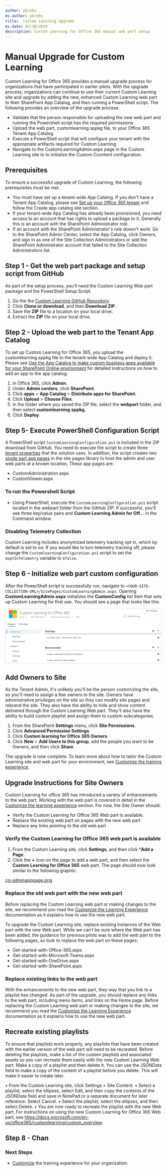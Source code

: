```yaml
---
author: pkrebs
ms.author: pkrebs
title:  Custom Learning Upgrade
ms.date: 02/10/2019
description: Custom Learning for Office 365 manual web part setup
---
```

# Manual Upgrade for Custom Learning

Custom Learning for Office 365 provides a manual upgrade process for organizations that have participated in earlier pilots. With the upgrade process, organizations can continue to use their current Custom Learning site and upgrade by adding the new, enhanced Custom Learning web part to their SharePoint App Catalog, and then running a PowerShell script. The following provides an overview of the upgrade process: 

- Validate that the person responsible for uploading the new web part and running the Powershell script has the required permissions
- Upload the web part, customlearning.sppkg file, to your Office 365 Tenant App Catalog
- Execute a PowerShell script that will configure your tenant with the appropriate artifacts required for Custom Learning
- Navigate to the CustomLearningAdmin.aspx page in the Custom Learning site to to initialize the Custom Ccontent configuration.

## Prerequisites
To ensure a successful upgrade of Custom Learning, the following prerequisites must be met. 

- You must have set up a tenant-wide App Catalog. If you don't have a Tenant App Catalog, please see [Set up your Office 365 tenant](https://docs.microsoft.com/en-us/sharepoint/dev/spfx/set-up-your-developer-tenant#create-app-catalog-site) and follow the Create app catalog site section. 
- If your tenant-wide App Catalog has already been provisioned, you need access to an account that has rights to upload a package to it. Generally this is an account with the SharePoint Administrator role. 
- If an account with the SharePoint Administrator's role doesn't work: Go to the SharePoint Admin Center, select the App Catalog, click Owners, and sign in as one of the Site Collection Administrators or add the SharePoint Administrator account that failed to the Site Collection Administrators list. 

## Step 1 - Get the web part package and setup script from GitHub
As part of the setup process, you'll need the Custom Learning Web part package and the PowerShell Setup Script.

1. Go the the [Custom Learning GitHub Repository](https://github.com/pnp/custom-learning-office-365).
2. Click **Clone or download**, and then **Download ZIP**.   
3. Save the **ZIP** file to a location on your local drive.
4. Extract the **ZIP** file on your local drive.

## Step 2 - Upload the web part to the Tenant App Catalog
To set up Custom Learning for Office 365, you upload the customlearning.sppkg file to the tenant-wide App Catalog and deploy it. Please see [Use the App Catalog to make custom business apps available for your SharePoint Online environment](https://docs.microsoft.com/en-us/sharepoint/use-app-catalog) for detailed instructions on how to add an app to the app catalog.

1. In Office 365, click **Admin**.
2. Under **Admin centers**, click **SharePoint**.
3. Click **apps** > **App Catalog** > **Distribute apps for SharePoint.**
4. Click **Upload** > **Choose Files**.
5. In the folder where you saved the ZIP file, select the **webpart** folder, and then select **customlearning.sppkg.**
6. Click **Deploy**.

## Step 5- Execute PowerShell Configuration Script
A PowerShell script `CustomLearningConfiguration.ps1` is included in the ZIP download from GitHub. You need to execute the script to create three [tenant properties](https://docs.microsoft.com/en-us/sharepoint/dev/spfx/tenant-properties) that the solution uses. In addition, the script creates two [single part app pages](https://docs.microsoft.com/en-us/sharepoint/dev/spfx/web-parts/single-part-app-pages) in the site pages library to host the admin and user web parts at a known location. These app pages are:

- CustomAdministration.aspx
- CustomViewer.aspx

### To run the Powershell Script
- Using PowerShell, execute the `CustomLearningConfiguration.ps1` script located in the webpart folder from the GitHub ZIP. If successful, you'll see three key/value pairs and **Custom Learning Admin for Off...** in the Command window.

### Disabling Telemetry Collection
Custom Learning includes anonymized telemetry tracking opt in, which by default is set to on. If you  would like to turn telemetry tracking off, please change the `CustomlearningConfiguration.ps1` script to set the `$optInTelemetry` variable to `$false`.

## Step 6 - Initialize web part custom configuration
After the PowerShell script is successfully run, navigate to `<YOUR-SITE-COLLECTION-URL>/SitePages/CustomLearningAdmin.aspx`. Opening **CustomLearningAdmin.aspx** initializes the **CustomConfig** list item that sets up Custom Learning for first use. You should see a page that looks like this:

![cg-adminapppage.png](media/cg-adminapppage.png)

## Add Owners to Site
As the Tenant Admin, it's unlikely you'll be the person customizing the site, so you'll need to assign a few owners to the site. Owners have administrative privileges on the site so they can modify site pages and rebrand the site. They also have the ability to hide and show content delivered through the Custom Learning Web part. They'll also have the ability to build custom playlist and assign them to custom subcategories.  

1. From the SharePoint **Settings** menu, click **Site Permissions**.
2. Click **Advanced Permission Settings**.
3. Click **Custom learning for Office 365 Owners**.
4. Click **New** > **Add Users to this group**, add the people you want to be Owners, and then click **Share**.

The upgrade is now complete. To learn more about how to tailor the Custom Learning site and web part for your environment, see [Customize the training experience](custom_overview.md).

## Upgrade Instructions for Site Owners
Custom Learning for office 365 has introduced a variety of enhancements to the web part. Working with the web part is covered in detail in the [Customize the learning experience](custom_overview.md) section. For now, the Site Owner should:  

- Verify the Custom Learning for Office 365 Web part is available. 
- Replace the existing web part on pages with the new web part
- Replace any links pointing to the old web part

### Verify the Custom Learning for Office 365 web part is available
1.	From the Custom Learning site, click **Settings**, and then click ***Add a Page**.
2.	Click the **+** icon on the page to add a web part, and then select the **Custom Learning for Office 365** web part. The page should now look similar to the following graphic:

[cg-adminapppage.png](media/cg-adminapppage.png)
 
### Replace the old web part with the new web part
Before replacing the Custom Learning web part or making changes to the site, we recommend you read the [Customize the Learning Experience](custom_overview.md) documentation as it explains how to use the new web part. 

To upgrade the Custom Learning site, replace existing instances of the Web part with the new Web part. While we can’t be sure where the Web part has been added, the guidance for previous pilots was to add the web part to the following pages, so look to replace the web part on these pages:

- Get-started-with-Office-365.aspx
- Get-started-with-Microsoft-Teams.aspx
- Get-started-with-OneDrive.aspx
- Get-started-with-SharePoint.aspx

### Replace existing links to the web part
With the enhancements to the new web part, they way that you link to a playlist has changed. As part of the upgrade, you should replace any links to the web part, including menu items, and links on the Home page. Before replacing the Custom Learning web part or making changes to the site, we recommend you read the [Customize the Learning Experience](custom_overview.md) documentation as it explains how to use the new web part. 

## Recreate existing playlists 
To ensure that playlists work properly, any playlists that have been created with the earlier version of the web part will need to be recreated. Before deleting the playlists, make a list of the custom playlists and associated assets so you can recreate them easily with the new Custom Learning Web part. Make a copy of a playlist and then delete it. You can use the JSONData field to make a copy of the content of a playlist before you delete. This will make it easier to create later.


•	From the Custom Learning site, click Settings > Site Content. 
•	Select a playlist, select the ellipses, select Edit, and then copy the contents of the JSONData field and save in NotePad or a separate document for later reference. Select Cancel.
•	Select the playlist, select the ellipses, and then select Delete.
•	You are now ready to recreate the playlist with the new Web part.
For instructions on using the new Custom Learning for Office 365 Web part, see https://docs.microsoft.com/en-us/office365/customlearning/custom_overview.

## Step 8 - Chan

### Next Steps
- [Customize](custom_overview.md) the training experience for your organization.

